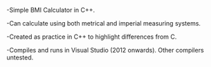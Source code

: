 -Simple BMI Calculator in C++.

-Can calculate using both metrical and imperial measuring systems.

-Created as practice in C++ to highlight differences from C.

-Compiles and runs in Visual Studio (2012 onwards). Other compilers untested.

